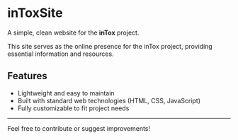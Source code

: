 # inToxSite

A simple, clean website for the **inTox** project.

This site serves as the online presence for the inTox project, providing essential information and resources.

## Features

- Lightweight and easy to maintain  
- Built with standard web technologies (HTML, CSS, JavaScript)  
- Fully customizable to fit project needs  

---

Feel free to contribute or suggest improvements!

